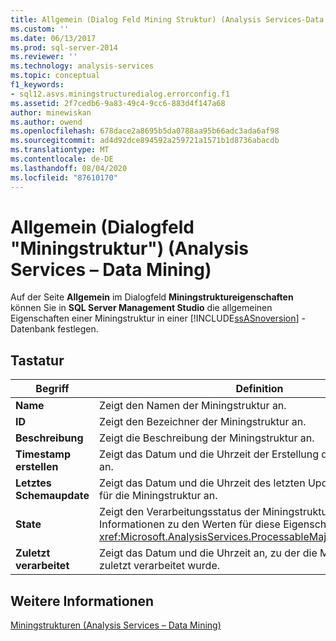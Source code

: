 ```yaml
---
title: Allgemein (Dialog Feld Mining Struktur) (Analysis Services-Data Mining) | Microsoft-Dokumentation
ms.custom: ''
ms.date: 06/13/2017
ms.prod: sql-server-2014
ms.reviewer: ''
ms.technology: analysis-services
ms.topic: conceptual
f1_keywords:
- sql12.asvs.miningstructuredialog.errorconfig.f1
ms.assetid: 2f7cedb6-9a83-49c4-9cc6-883d4f147a68
author: minewiskan
ms.author: owend
ms.openlocfilehash: 678dace2a8695b5da0788aa95b66adc3ada6af98
ms.sourcegitcommit: ad4d92dce894592a259721a1571b1d8736abacdb
ms.translationtype: MT
ms.contentlocale: de-DE
ms.lasthandoff: 08/04/2020
ms.locfileid: "87610170"
---
```

# <a name="general-mining-structure-dialog-box-analysis-services---data-mining"></a>Allgemein (Dialogfeld "Miningstruktur") (Analysis Services &ndash; Data Mining)
  Auf der Seite **Allgemein** im Dialogfeld **Miningstruktureigenschaften** können Sie in **SQL Server Management Studio** die allgemeinen Eigenschaften einer Miningstruktur in einer [!INCLUDE[ssASnoversion](../includes/ssasnoversion-md.md)] -Datenbank festlegen.  
  
## <a name="options"></a>Tastatur  
  
|Begriff|Definition|  
|----------|----------------|  
|**Name**|Zeigt den Namen der Miningstruktur an.|  
|**ID**|Zeigt den Bezeichner der Miningstruktur an.|  
|**Beschreibung**|Zeigt die Beschreibung der Miningstruktur an.|  
|**Timestamp erstellen**|Zeigt das Datum und die Uhrzeit der Erstellung der Miningstruktur an.|  
|**Letztes Schemaupdate**|Zeigt das Datum und die Uhrzeit des letzten Updates der Metadaten für die Miningstruktur an.|  
|**State**|Zeigt den Verarbeitungsstatus der Miningstruktur an. Weitere Informationen zu den Werten für diese Eigenschaft finden Sie unter <xref:Microsoft.AnalysisServices.ProcessableMajorObject.State%2A>.|  
|**Zuletzt verarbeitet**|Zeigt das Datum und die Uhrzeit an, zu der die Miningstruktur zuletzt verarbeitet wurde.|  
  
## <a name="see-also"></a>Weitere Informationen  
 [Miningstrukturen &#40;Analysis Services – Data Mining&#41;](data-mining/mining-structures-analysis-services-data-mining.md)  
  
  
